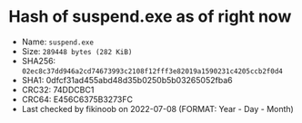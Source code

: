 # Hash of suspend.exe as of right now

- Name: `suspend.exe`
- Size: `289448 bytes (282 KiB)`
- SHA256: `02ec8c37dd946a2cd74673993c2108f12fff3e82019a1590231c4205ccb2f0d4`
- SHA1: 0dfcf31ad455abd48d35b0250b5b03265052fba6
- CRC32: 74DDCBC1
- CRC64: E456C6375B3273FC
- Last checked by fikinoob on 2022-07-08 (FORMAT: Year - Day - Month)
